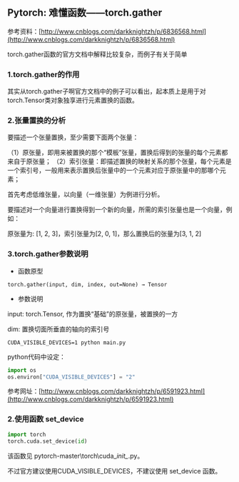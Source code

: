 ## Pytorch: 难懂函数——torch.gather

参考资料：[http://www.cnblogs.com/darkknightzh/p/6836568.html](http://www.cnblogs.com/darkknightzh/p/6836568.html)

torch.gather函数的官方文档中解释比较复杂，而例子有关于简单

### 1.torch.gather的作用

其实从torch.gather子啊官方文档中的例子可以看出，起本质上是用于对torch.Tensor类对象独享进行元素置换的函数。

### 2.张量置换的分析

要描述一个张量置换，至少需要下面两个张量：

（1）原张量，即用来被置换的那个“模板”张量，置换后得到的张量的每个元素都来自于原张量；
（2）索引张量：即描述置换的映射关系的那个张量，每个元素是一个索引号，一般用来表示置换后张量中的一个元素对应于原张量中的那哪个元素；

首先考虑低维张量，以向量（一维张量）为例进行分析。

要描述对一个向量进行置换得到一个新的向量，所需的索引张量也是一个向量，例如：

原张量为: \[1, 2, 3\]，索引张量为\[2, 0, 1\]，那么置换后的张量为\[3, 1, 2\]

### 3.torch.gather参数说明

* 函数原型

`torch.gather(input, dim, index, out=None) → Tensor`

* 参数说明

input: torch.Tensor, 作为置换“基础”的原张量，被置换的一方

dim: 置换切面所垂直的轴向的索引号


```shell
CUDA_VISIBLE_DEVICES=1 python main.py
```

python代码中设定：

```python
import os
os.environ["CUDA_VISIBLE_DEVICES"] = "2"
```

参考网址：[http://www.cnblogs.com/darkknightzh/p/6591923.html](http://www.cnblogs.com/darkknightzh/p/6591923.html)

### 2.使用函数 set\_device

```python
import torch
torch.cuda.set_device(id)
```

该函数见 pytorch-master\torch\cuda\__init\__.py。

不过官方建议使用CUDA\_VISIBLE\_DEVICES，不建议使用 set\_device 函数。

